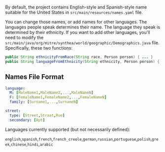 By default, the project contains English-style and Spanish-style name suitable for the United States in `src/main/resources/names.yaml` file.

You can change those names, or add names for other languages. The languages people speak determines their name. The language they speak is determined by their ethnicity. If you want to add other languages, you'll need to modify the `src/main/java/org/mitre/synthea/world/geographic/Demographics.java` file. Specifically, these two functions:

```java
public String ethnicityFromRace(String race, Person person) { ... }
public String languageFromEthnicity(String ethnicity, Person person) { ... }
```

## Names File Format

```yml
language:
  M: [MaleName1,MaleName2,...,MaleNameN]
  F: [FemaleName1,FemaleName2,...,FemaleNameN]
  family: [Surname1,...,SurnameN]

street:
  type: [Street,Straat,Rue]
  secondary: [Apt]
```

Languages currently supported (but not necessarily defined):

`english`,`spanish`,`french`,`french_creole`,`german`,`russian`,`portuguese`,`polish`,`greek`,`chinese`,`hindi`,`arabic`